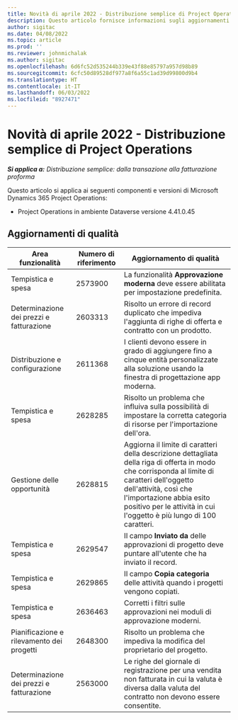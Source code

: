 ```yaml
---
title: Novità di aprile 2022 - Distribuzione semplice di Project Operations
description: Questo articolo fornisce informazioni sugli aggiornamenti di qualità disponibili nella versione di aprile 2022 della distribuzione lite di Microsoft Dynamics 365 Project Operations.
author: sigitac
ms.date: 04/08/2022
ms.topic: article
ms.prod: ''
ms.reviewer: johnmichalak
ms.author: sigitac
ms.openlocfilehash: 6d6fc52d535244b339e43f88e85797a957d98b89
ms.sourcegitcommit: 6cfc50d89528df977a8f6a55c1ad39d99800d9b4
ms.translationtype: HT
ms.contentlocale: it-IT
ms.lasthandoff: 06/03/2022
ms.locfileid: "8927471"
---
```

# <a name="whats-new-april-2022---project-operations-lite-deployment"></a>Novità di aprile 2022 - Distribuzione semplice di Project Operations

_**Si applica a:** Distribuzione semplice: dalla transazione alla fatturazione proforma_

Questo articolo si applica ai seguenti componenti e versioni di Microsoft Dynamics 365 Project Operations:

- Project Operations in ambiente Dataverse versione 4.41.0.45

## <a name="quality-updates"></a>Aggiornamenti di qualità

| Area funzionalità | Numero di riferimento | Aggiornamento di qualità |
| --- | --- | --- |
| Tempistica e spesa | 2573900 | La funzionalità **Approvazione moderna** deve essere abilitata per impostazione predefinita. |
| Determinazione dei prezzi e fatturazione | 2603313 | Risolto un errore di record duplicato che impediva l'aggiunta di righe di offerta e contratto con un prodotto. |
| Distribuzione e configurazione | 2611368 | I clienti devono essere in grado di aggiungere fino a cinque entità personalizzate alla soluzione usando la finestra di progettazione app moderna. |
| Tempistica e spesa | 2628285 | Risolto un problema che influiva sulla possibilità di impostare la corretta categoria di risorse per l'importazione dell'ora. |
| Gestione delle opportunità| 2628815 | Aggiorna il limite di caratteri della descrizione dettagliata della riga di offerta in modo che corrisponda al limite di caratteri dell'oggetto dell'attività, così che l'importazione abbia esito positivo per le attività in cui l'oggetto è più lungo di 100 caratteri. |
| Tempistica e spesa| 2629547 | Il campo **Inviato da** delle approvazioni di progetto deve puntare all'utente che ha inviato il record. |
| Tempistica e spesa| 2629865 | Il campo **Copia categoria** delle attività quando i progetti vengono copiati. |
| Tempistica e spesa| 2636463 | Corretti i filtri sulle approvazioni nei moduli di approvazione moderni. |
| Pianificazione e rilevamento dei progetti | 2648300 | Risolto un problema che impediva la modifica del proprietario del progetto. |
| Determinazione dei prezzi e fatturazione | 2563000 | Le righe del giornale di registrazione per una vendita non fatturata in cui la valuta è diversa dalla valuta del contratto non devono essere consentite. |
